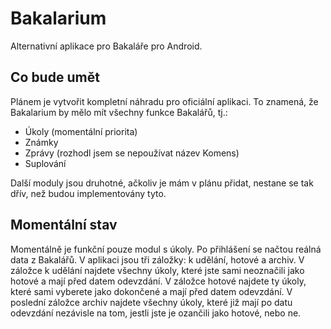 # Bakalarium
Alternativní aplikace pro Bakaláře pro Android.

## Co bude umět
Plánem je vytvořit kompletní náhradu pro oficiální aplikaci. To znamená, že Bakalarium by mělo mít všechny funkce Bakalářů, tj.:
* Úkoly (momentální priorita)
* Známky
* Zprávy (rozhodl jsem se nepoužívat název Komens)
* Suplování

Další moduly jsou druhotné, ačkoliv je mám v plánu přidat, nestane se tak dřív, než budou implementovány tyto.

## Momentální stav
Momentálně je funkční pouze modul s úkoly. Po přihlášení se načtou reálná data z Bakalářů. V aplikaci jsou tři záložky: k udělání, hotové a archiv. V záložce k udělání najdete všechny úkoly, které jste sami neoznačili jako hotové a mají před datem odevzdání. V záložce hotové najdete ty úkoly, které sami vyberete jako dokončené a mají před datem odevzdání. V poslední záložce archiv najdete všechny úkoly, které již mají po datu odevzdání nezávisle na tom, jestli jste je ozančili jako hotové, nebo ne.
